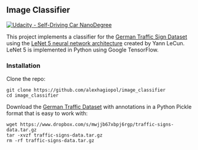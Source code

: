 ## Image Classifier
[![Udacity - Self-Driving Car NanoDegree](https://s3.amazonaws.com/udacity-sdc/github/shield-carnd.svg)](http://www.udacity.com/drive)

This project implements a classifier for the [German Traffic Sign Dataset](http://benchmark.ini.rub.de/?section=gtsrb&subsection=dataset)
using the [LeNet 5 neural network architecture](http://yann.lecun.com/exdb/publis/pdf/lecun-01a.pdf) created by Yann LeCun. 
LeNet 5 is implemented in Python using Google TensorFlow.


### Installation

Clone the repo:

    git clone https://github.com/alexhagiopol/image_classifier
    cd image_classifier

Download the [German Traffic Dataset](http://benchmark.ini.rub.de/?section=gtsrb&subsection=dataset) with annotations in a Python Pickle format that is easy to work with:
        
    wget https://www.dropbox.com/s/mwjjb67xbpj6rgp/traffic-signs-data.tar.gz
    tar -xvzf traffic-signs-data.tar.gz
    rm -rf traffic-signs-data.tar.gz


    